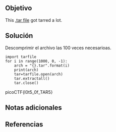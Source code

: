 ## Objetivo
This [.tar file](https://jupiter.challenges.picoctf.org/static/52084b5ad360b25f9af83933114324e0/1000.tar) got tarred a lot.
## Solución
Descomprimir el archivo las 100 veces necesarioas.

	import tarfile
	for i in range(1000, 0, -1):
		arch = "{}.tar".format(i)
		print(arch)
		tar=tarfile.open(arch)
		tar.extractall()
		tar.close()

picoCTF{l0t5_0f_TAR5}
## Notas adicionales

## Referencias
